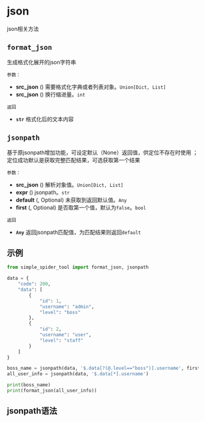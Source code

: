# json
json相关方法


## `format_json`
生成格式化展开的json字符串 

`参数：`
* **src_json** () 需要格式化字典或者列表对象。`Union[Dict, List]`
* **src_json** () 换行缩进量。`int`

`返回`
* **`str`** 格式化后的文本内容

## `jsonpath`
基于原jsonpath增加功能，可设定默认（None）返回值，供定位不存在时使用 ；
定位成功默认是获取完整匹配结果，可选获取第一个结果

`参数：`
* **src_json** () 解析对象值。`Union[Dict, List]`
* **expr** () jsonpath。`str`
* **default** (, Optional) 未获取到返回默认值。`Any`
* **first** (, Optional) 是否取第一个值，默认为`false`。`bool`

`返回`
* **`Any`** 返回jsonpath匹配值，为匹配结果则返回`default`

## 示例

```python
from simple_spider_tool import format_json, jsonpath

data = {
    "code": 200,
    "data": [
        {
            "id": 1,
            "username": "admin",
            "level": "boss"
        },
        {
            "id": 2,
            "username": "user",
            "level": "staff"
        }
    ]
}

boss_name = jsonpath(data, '$.data[?(@.level=="boss")].username', first=True)
all_user_info = jsonpath(data, '$.data[*].username')

print(boss_name)
print(format_json(all_user_info))
```

## jsonpath语法